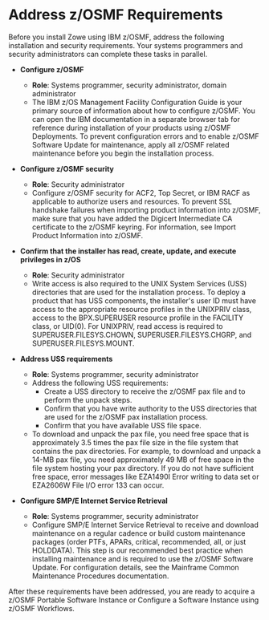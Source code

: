 # Address z/OSMF Requirements

Before you install Zowe using IBM z/OSMF, address the following installation and security requirements. Your systems programmers and security administrators can complete these tasks in parallel. 

* **Configure z/OSMF**
    * **Role**: Systems programmer, security administrator, domain administrator
    * The IBM z/OS Management Facility Configuration Guide is your primary source of information about how to configure z/OSMF. You can open the IBM documentation in a separate browser tab for reference during installation of your products using z/OSMF Deployments. To prevent configuration errors and to enable z/OSMF Software Update for maintenance, apply all z/OSMF related maintenance before you begin the installation process.

* **Configure z/OSMF security**
    * **Role**: Security administrator
    * Configure z/OSMF security for ACF2, Top Secret, or IBM RACF as applicable to authorize users and resources. To prevent SSL handshake failures when importing product information into z/OSMF, make sure that you have added the Digicert Intermediate CA certificate to the z/OSMF keyring. For information, see Import Product Information into z/OSMF.

* **Confirm that the installer has read, create, update, and execute privileges in z/OS**
   * **Role**: Security administrator
   * Write access is also required to the UNIX System Services (USS) directories that are used for the installation process. To deploy a product that has USS components, the installer's user ID must have access to the appropriate resource profiles in the UNIXPRIV class, access to the BPX.SUPERUSER resource profile in the FACILITY class, or UID(0). For UNIXPRIV, read access is required to SUPERUSER.FILESYS.CHOWN, SUPERUSER.FILESYS.CHGRP, and SUPERUSER.FILESYS.MOUNT.

* **Address USS requirements**
   * **Role**: Systems programmer, security administrator
   * Address the following USS requirements:
      * Create a USS directory to receive the z/OSMF pax file and to perform the unpack steps.
      * Confirm that you have write authority to the USS directories that are used for the z/OSMF pax installation process.
      * Confirm that you have available USS file space.
   * To download and unpack the pax file, you need free space that is approximately 3.5 times the pax file size in the file system that contains the pax directories. For example, to download and unpack a 14-MB pax file, you need approximately 49 MB of free space in the file system hosting your pax directory. If you do not have sufficient free space, error messages like EZA1490I Error writing to data set or EZA2606W File I/O error 133 can occur.   

* **Configure SMP/E Internet Service Retrieval**
    * **Role**: Systems programmer, security administrator
    * Configure SMP/E Internet Service Retrieval to receive and download maintenance on a regular cadence or build custom maintenance packages (order PTFs, APARs, critical, recommended, all, or just HOLDDATA). This step is our recommended best practice when installing maintenance and is required to use the z/OSMF Software Update. For configuration details, see the Mainframe Common Maintenance Procedures documentation.	

After these requirements have been addressed, you are ready to acquire a z/OSMF Portable Software Instance or Configure a Software Instance using z/OSMF Workflows.
